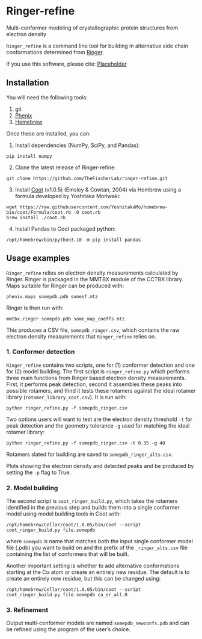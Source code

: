 # Ringer-refine
Multi-conformer modeling of crystallographic protein structures from electron density

`Ringer_refine` is a command line tool for building in alternative side chain conformations
determined from [Ringer](https://bl831.als.lbl.gov/ringer/ringer/Documentation/ringerManual.htm).

If you use this software, please cite:
[Placeholder]()

## Installation

You will need the following tools:
1. git
2. [Phenix](https://phenix-online.org)
3. [Homebrew](https://brew.sh)

Once these are installed, you can:
1. Install dependencies (NumPy, SciPy, and Pandas):
```
pip install numpy
```
2. Clone the latest release of Ringer-refine:
```
git clone https://github.com/TheFischerLab/ringer-refine.git
```
3. Install [Coot](https://pemsley.github.io/coot/blog/2022/06/05/coot-1-on-macos.html) (v1.0.5) (Emsley & Cowtan, 2004) via Hombrew using a formula developed by Yoshitaka Moriwaki:
```
wget https://raw.githubusercontent.com/YoshitakaMo/homebrew-bio/coot/Formula/coot.rb -O coot.rb
brew install ./coot.rb
```
4. Install Pandas to Coot packaged python:
```
/opt/homebrew/bin/python3.10 -m pip install pandas
```

## Usage examples

`Ringer_refine` relies on electron density measurements calculated by Ringer.
Ringer is packaged in the MMTBX module of the CCTBX library.
Maps suitable for Ringer can be produced with:
```
phenix.maps somepdb.pdb somesf.mtz
```
Ringer is then run with:
```
mmtbx.ringer somepdb.pdb some_map_coeffs.mtz
```
This produces a CSV file, `somepdb_ringer.csv`, which contains the raw electron
density measurements that `Ringer_refine` relies on.

### 1. Conformer detection

`Ringer_refine` contains two scripts, one for (1) conformer detection and one for (2) model building.
The first script is `ringer_refine.py` which performs three main functions from
Ringer based electron density measurements. First, it performs peak detection, second
it assembles these peaks into possible rotamers, and third it tests these rotamers
against the ideal rotamer library (`rotamer_library_coot.csv`). It is run with:
```
python ringer_refine.py -f somepdb_ringer.csv
```
Two options users will want to test are the electron density threshold `-t` for peak detection and
the geometry tolerance `-g` used for matching the ideal rotamer library:
```
python ringer_refine.py -f somepdb_ringer.csv -t 0.35 -g 40
```
Rotamers slated for building are saved to `somepdb_ringer_alts.csv`.

Plots showing the electron density and detected peaks and be produced by setting the `-p` flag to True.

### 2. Model building

The second script is `coot_ringer_build.py`, which takes the rotamers identified in the previous step
and builds them into a single conformer model using model building tools in Coot with:
```
/opt/homebrew/Cellar/coot/1.0.05/bin/coot --script coot_ringer_build.py file.somepdb
```

where `somepdb` is name that matches both the input single conformer model file (.pdb) you want to build on and the prefix of the `_ringer_alts.csv` file containing the list of conformers that will be built.

Another important setting is whether to add alternative conformations starting at the Cα atom or create an entirely new residue. The default is to create an entirely new residue, but this can be changed using:

```
/opt/homebrew/Cellar/coot/1.0.05/bin/coot --script coot_ringer_build.py file.somepdb ca_or_all.0
```

### 3. Refinement

Output multi-conformer models are named `somepdb_newconfs.pdb` and can be refined using the program of the user’s choice.
